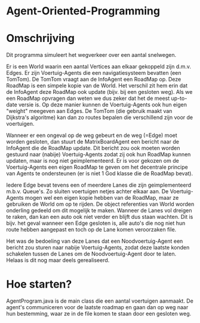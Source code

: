 Agent-Oriented-Programming
==========================

Omschrijving
====
Dit programma simuleert het wegverkeer over een aantal snelwegen. 

Er is een World waarin een aantal Vertices aan elkaar gekoppeld zijn d.m.v. Edges. Er zijn Voertuig-Agents die een navigatiesysteem bevatten (een TomTom). De TomTom vraagt aan de InfoAgent een RoadMap op. Deze RoadMap is een simpele kopie van de World. Het verschil zit hem erin dat de InfoAgent deze RoadMap ook update (bijv. bij een gesloten weg). Als we een RoadMap opvragen dan weten we dus zeker dat het de meest up-to-date versie is. Op deze manier kunnen de Voertuig-Agents ook hun eigen "weight" meegeven aan Edges. De TomTom (die gebruik maakt van Dijkstra's algoritme) kan dan zo routes bepalen die verschillend zijn voor de voertuigen.

Wanneer er een ongeval op de weg gebeurt en de weg (=Edge) moet worden gesloten, dan stuurt de MatrixBoardAgent een bericht naar de InfoAgent die de RoadMap update. Dit bericht zou ook moeten worden gestuurd naar (nabije) Voertuig-Agents zodat zij ook hun RoadMap kunnen updaten, maar is nog niet geimplementeerd. Er is voor gekozen om de Voertuig-Agents een eigen RoadMap te geven om het decentrale principe van Agents te ondersteunen (er is niet 1 God klasse die de RoadMap bevat).

Iedere Edge bevat tevens een of meerdere Lanes die zijn geimplementeerd m.b.v. Queue's. Zo sluiten voertuigen netjes achter elkaar aan. De Voertuig-Agents mogen wel een eigen kopie hebben van de RoadMap, maar ze gebruiken de World om op te rijden. De object referenties van World worden onderling gedeeld om dit mogelijk te maken. Wanneer de Lanes vol dreigen te raken, dan kan een auto ook niet verder en blijft dus staan wachten. Dit is bijv. het geval wanneer een Edge gesloten is, alle auto's die nog niet hun route hebben aangepast en toch op de Lane komen veroorzaken file.

Het was de bedoeling van deze Lanes dat een Noodvoertuig-Agent een bericht zou sturen naar nabije Voertuig-Agents, zodat deze laatste konden schakelen tussen de Lanes om de Noodvoertuig-Agent door te laten. Helaas is dit nog maar deels gerealiseerd.

Hoe starten?
====
AgentProgram.java is de main class die een aantal voertuigen aanmaakt. De agent's communiceren voor de laatste roadmap en gaan dan op weg naar hun bestemming, waar ze in de file komen te staan door een gesloten weg.



